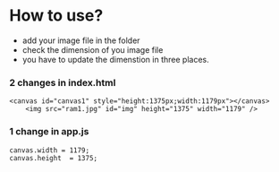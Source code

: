 # How to use?

- add your image file in the folder
- check the dimension of you image file
- you have to update the dimenstion in three places.

### 2 changes in index.html

```  
<canvas id="canvas1" style="height:1375px;width:1179px"></canvas>
    <img src="ram1.jpg" id="img" height="1375" width="1179" /> 
```

### 1 change in app.js

```
canvas.width = 1179;
canvas.height  = 1375;
```


 